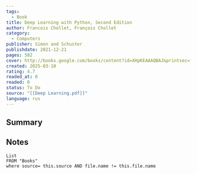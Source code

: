 ```yaml
---
tags:
  - Book
title: Deep Learning with Python, Second Edition
author: Francois Chollet, François Chollet
category:
  - Computers
publisher: Simon and Schuster
publishdate: 2021-12-21
pages: 502
cover: http://books.google.com/books/content?id=XHpKEAAAQBAJ&printsec=frontcover&img=1&zoom=1&edge=curl&source=gbs_api
created: 2025-03-10
rating: 4.7
readed_at: 0
readed: 0
status: To Do
source: "[[Deep Learning.pdf]]"
language: rus
---
```

## Summary


## Notes
```dataview
List 
FROM "Books"
where source= this.source AND file.name != this.file.name
```